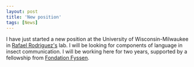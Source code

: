 ```yaml
---
layout: post
title: 'New position'
tags: [News]
---
```


I have just started a new position at the University of Wisconsin-Milwaukee in [Rafael Rodriguez's](http://www.preferencefunctions.org) lab. I will be looking for components of language in insect communication. I will be working here for two years, supported by a fellowship from [Fondation Fyssen](http://www.fondationfyssen.fr/en/).  
